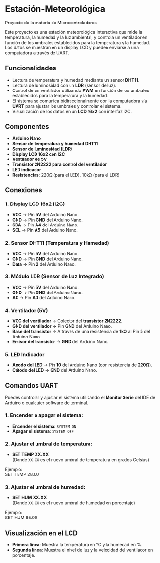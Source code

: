 # Estación-Meteorológica
Proyecto de la materia de Microcontroladores

Este proyecto es una estación meteorológica interactiva que mide la temperatura, la humedad y la luz ambiental, y controla un ventilador en función de los umbrales establecidos para la temperatura y la humedad. Los datos se muestran en un display LCD y pueden enviarse a una computadora a través de UART.

## Funcionalidades
- Lectura de temperatura y humedad mediante un sensor **DHT11**.
- Lectura de luminosidad con un **LDR** (sensor de luz).
- Control de un ventilador utilizando **PWM** en función de los umbrales establecidos para la temperatura y la humedad.
- El sistema se comunica bidireccionalmente con la computadora vía **UART** para ajustar los umbrales y controlar el sistema.
- Visualización de los datos en un **LCD 16x2** con interfaz I2C.
  
## Componentes
- **Arduino Nano**
- **Sensor de temperatura y humedad DHT11**
- **Sensor de luminosidad (LDR)**
- **Display LCD 16x2 con I2C**
- **Ventilador de 5V**
- **Transistor 2N2222 para control del ventilador**
- **LED indicador**
- **Resistencias**: 220Ω (para el LED), 10kΩ (para el LDR)
  
## Conexiones

### 1. **Display LCD 16x2 (I2C)**
- **VCC** → Pin **5V** del Arduino Nano.
- **GND** → Pin **GND** del Arduino Nano.
- **SDA** → Pin **A4** del Arduino Nano.
- **SCL** → Pin **A5** del Arduino Nano.

### 2. **Sensor DHT11 (Temperatura y Humedad)**
- **VCC** → Pin **5V** del Arduino Nano.
- **GND** → Pin **GND** del Arduino Nano.
- **Data** → Pin **2** del Arduino Nano.

### 3. **Módulo LDR (Sensor de Luz Integrado)**
- **VCC** → Pin **5V** del Arduino Nano.
- **GND** → Pin **GND** del Arduino Nano.
- **A0** → Pin **A0** del Arduino Nano.

### 4. **Ventilador (5V)**
- **VCC del ventilador** → Colector del **transistor 2N2222**.
- **GND del ventilador** → Pin **GND** del Arduino Nano.
- **Base del transistor** → A través de una resistencia de **1kΩ** al Pin **5** del Arduino Nano.
- **Emisor del transistor** → **GND** del Arduino Nano.

### 5. **LED Indicador**
- **Anodo del LED** → Pin **10** del Arduino Nano (con resistencia de **220Ω**).
- **Cátodo del LED** → **GND** del Arduino Nano.

## Comandos UART
Puedes controlar y ajustar el sistema utilizando el **Monitor Serie** del IDE de Arduino o cualquier software de terminal.

### 1. Encender o apagar el sistema:
   - **Encender el sistema**: `SYSTEM ON`
   - **Apagar el sistema**: `SYSTEM OFF`

### 2. Ajustar el umbral de temperatura:
   - **SET TEMP XX.XX**  
   (Donde `XX.XX` es el nuevo umbral de temperatura en grados Celsius)

   Ejemplo:  
SET TEMP 28.00

### 3. Ajustar el umbral de humedad:
- **SET HUM XX.XX**  
(Donde `XX.XX` es el nuevo umbral de humedad en porcentaje)

Ejemplo:  
SET HUM 65.00

## Visualización en el LCD
- **Primera línea**: Muestra la temperatura en °C y la humedad en %.
- **Segunda línea**: Muestra el nivel de luz y la velocidad del ventilador en porcentaje.
